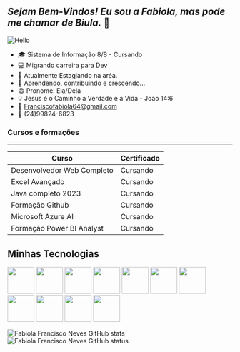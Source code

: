 
<!-- Cabeçalhos -->

## _Sejam Bem-Vindos! Eu sou a Fabiola, mas pode me chamar de Biula._ 👋


![Hello](https://media.tenor.com/QEBvTb9FaBkAAAAj/ops.gif)



- 🎓 Sistema de Informação 8/8 - Cursando
- 💻 Migrando carreira para Dev
- 🔭 Atualmente Estagiando na aréa.
- 🌱 Aprendendo, contribuindo e crescendo...
- 😄 Pronome: Ela/Dela
- 💡 Jesus é o Caminho a Verdade e a Vida - João 14:6
- 📧 Franciscofabiola64@gmail.com
- 📱 (24)99824-6823



###  Cursos e formações
-----------------------------------

| Curso       | Certificado |
| ----------- | ----------- |
| Desenvolvedor Web Completo | Cursando |
| Excel Avançado     | Cursando  |
| Java completo 2023 | Cursando  |
| Formação Github    | Cursando  |
| Microsoft Azure AI | Cursando  | 
|Formação Power BI Analyst | Cursando |


## Minhas Tecnologias 

<img src= "https://cdn.jsdelivr.net/gh/devicons/devicon@latest/icons/java/java-original.svg" width="60px">
<img src= "https://cdn.jsdelivr.net/gh/devicons/devicon@latest/icons/html5/html5-plain-wordmark.svg" width="60px">
<img src="https://cdn.jsdelivr.net/gh/devicons/devicon@latest/icons/css3/css3-original-wordmark.svg" width="60px">
<img src="https://cdn.jsdelivr.net/gh/devicons/devicon@latest/icons/php/php-original.svg" width="60px">
<img src="https://cdn.jsdelivr.net/gh/devicons/devicon@latest/icons/mysql/mysql-original.svg" width="60px">
<img src="https://cdn.jsdelivr.net/gh/devicons/devicon@latest/icons/jquery/jquery-original-wordmark.svg" width="60px">
<img src="https://cdn.jsdelivr.net/gh/devicons/devicon@latest/icons/apache/apache-original.svg" width="60px">
<img src="https://cdn.jsdelivr.net/gh/devicons/devicon@latest/icons/sass/sass-original.svg" width="60px">
<img src="https://cdn.jsdelivr.net/gh/devicons/devicon@latest/icons/bootstrap/bootstrap-original-wordmark.svg"width="60px">
<img src="https://cdn.jsdelivr.net/gh/devicons/devicon@latest/icons/git/git-original-wordmark.svg" width="60px">
<img src="https://cdn.jsdelivr.net/gh/devicons/devicon@latest/icons/azure/azure-original-wordmark.svg" width="60px"/>

 ![Fabiola Francisco Neves GitHub stats](https://github-readme-stats.vercel.app/api?username=bbiula&theme=midnight-purple&show_icons=true)
 ![Fabiola Francisco Neves GitHub status](https://github-readme-stats.vercel.app/api/top-langs/?username=bbiula&layout=compact&langs_count=7&theme=midnight-purple)

